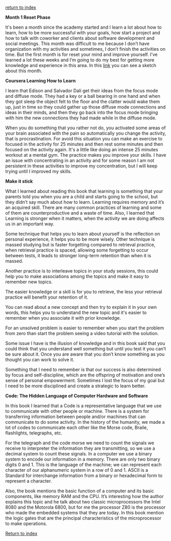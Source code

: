 [return to index](index.md)

**Month 1 Reset Phase**

It's been a month since the academy started and I learn a lot about how to learn, how to be more successful with your goals, how start a project and how to talk with coworker and clients about software development and social meetings. This month was difficult to me because I don’t have organization with my activities and sometimes, I don’t finish the activities on time. But the first month is for reset your mind and improve yourself. I’ve learned a lot these weeks and I’m going to do my best for getting more knowledge and experience in this area. In this [link](https://drive.google.com/file/d/1ozFSGsEU2f9IKycyAX9Be9HlHHdsHbn1/view?usp=sharing) you can see a sketch about this month. 

**Coursera Learning How to Learn**

I learn that Edison and Salvador Dali get their ideas from the focus mode and diffuse mode. They had a key or a ball bearing in one hand and when they got sleep the object felt to the floor and the clatter would wake them up, just in time so they could gather up those diffuse mode connections and ideas in their minds, and then they go back into the focus mode bringing with him the new connections they had made while in the diffuse mode. 

When you do something that you rather not do, you activated some areas of your brain associated with the pain so automatically you change the activity, that is procrastination. For avoid this situation you can make an exercise to focused in the activity for 25 minutes and then rest some minutes and then focused on the activity again. It's a little like doing an intense 25 minutes workout at a mental gym. The practice makes you improve your skills. I have an issue with concentrating in an activity and for some reason I am not persistent in these activities to improve my concentration, but I will keep trying until I improved my skills. 

 

**Make it stick** 

What I learned about reading this book that learning is something that your parents told you when you are a child and starts going to the school, but they didn’t say much about how to learn. Learning requires memory and it’s an acquired skill. There are many common practices of learning and some of them are counterproductive and a waste of time. Also, I learned that Learning is stronger when it matters, when the activity we are doing affects us in an important way.  

Some technique that helps you to learn about yourself is the reflection on personal experience, it helps you to be more wisely. Other technique is massed studying but is faster forgetting compared to retrieval practice, when retrieval practice is spaced, allowing some forgetting to occur between tests, it leads to stronger long-term retention than when it is massed.  

Another practice is to interleave topics in your study sessions, this could help you to make associations among the topics and make it easy to remember new topics.  	 

The easier knowledge or a skill is for you to retrieve, the less your retrieval practice will benefit your retention of it.  

You can read about a new concept and then try to explain it in your own words, this helps you to understand the new topic and it's easier to remember when you associate it with prior knowledge. 

For an unsolved problem is easier to remember when you start the problem from zero than start the problem seeing a video tutorial with the solution. 

Some issue I have is the illusion of knowledge and in this book said that you could think that you understand well something but until you test it you can’t be sure about it. Once you are aware that you don’t know something as you thought you can work to solve it. 

Something that I need to remember is that our success is also determined by focus and self-discipline, which are the offspring of motivation and one’s sense of personal empowerment. Sometimes I lost the focus of my goal but I need to be more disciplined and create a strategic to learn better.			 

**Code: The Hidden Language of Computer Hardware and Software** 

In this book I learned that a Code is a representative language that we use to communicate with other people or machine. There is a system for transferring information between people and/or machines that can communicate to do some activity. In the history of the humanity, we made a lot of codes to communicate each other like the Morse code, Braile, flashlights, telegraphs, etc.  

For the telegraph and the code morse we need to count the signals we receive to interpreter the information they are transmitting, so we use a decimal system to count these signals. In a computer we use a binary system to encode our information in a memory. There are only two binary digits 0 and 1. This is the language of the machine; we can represent each character of our alphanumeric system in a row of 0 and 1. ASCII is a Standard for interchange information from a binary or hexadecimal form to represent a character. 

Also, the book mentions the basic function of a computer and its basic components, like memory RAM and the CPU. It’s interesting how the author explains this topic and he talk about two classic microprocessors the Intel 8080 and the Motorola 6800, but for me the processor Z80 is the processor who made the embedded systems that they are today. In this book mention the logic gates that are the principal characteristics of the microprocessor to make operations. 

[Return to index](index.md)
